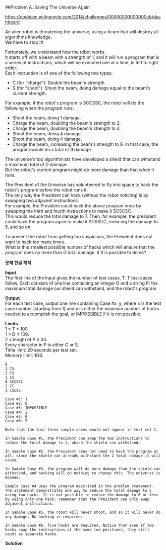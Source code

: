 ##Problem A. Saving The Universe Again

https://codejam.withgoogle.com/2018/challenges/00000000000000cb/dashboard

An alien robot is threatening the universe, using a beam that will destroy all algorithms knowledge.  
We have to stop it!  

Fortunately, we understand how the robot works.  
It starts off with a beam with a strength of 1, and it will run a program that is a series of instructions, which will be executed one at a time, in left to right order.  
Each instruction is of one of the following two types:  

* C (for "charge"): Double the beam's strength.
* S (for "shoot"): Shoot the beam, doing damage equal to the beam's current strength.

For example, if the robot's program is SCCSSC, the robot will do the following when the program runs:  

* Shoot the beam, doing 1 damage.
* Charge the beam, doubling the beam's strength to 2.
* Charge the beam, doubling the beam's strength to 4.
* Shoot the beam, doing 4 damage.
* Shoot the beam, doing 4 damage.
* Charge the beam, increasing the beam's strength to 8.
In that case, the program would do a total of 9 damage.  

The universe's top algorithmists have developed a shield that can withstand a maximum total of D damage.  
But the robot's current program might do more damage than that when it runs.  

The President of the Universe has volunteered to fly into space to hack the robot's program before the robot runs it.  
The only way the President can hack (without the robot noticing) is by swapping two adjacent instructions.  
For example, the President could hack the above program once by swapping the third and fourth instructions to make it SCSCSC.  
This would reduce the total damage to 7. Then, for example, the president could hack the program again to make it SCSSCC, reducing the damage to 5, and so on.

To prevent the robot from getting too suspicious, the President does not want to hack too many times.  
What is this smallest possible number of hacks which will ensure that the program does no more than D total damage, if it is possible to do so?  

**문제 한글 해석**  

**Input**  
The first line of the input gives the number of test cases, T. T test cases follow. Each consists of one line containing an integer D and a string P: the maximum total damage our shield can withstand, and the robot's program.  

**Output**  
For each test case, output one line containing Case #x: y, where x is the test case number (starting from 1) and y is either the minimum number of hacks needed to accomplish the goal, or IMPOSSIBLE if it is not possible.

**Limits**  
1 ≤ T ≤ 100.  
1 ≤ D ≤ 109.  
2 ≤ length of P ≤ 30.  
Every character in P is either C or S.  
Time limit: 20 seconds per test set.  
Memory limit: 1GB.  

```
6
1 CS
2 CS
1 SS
6 SCCSSC
2 CC
3 CSCSS

Case #1: 1
Case #2: 0
Case #3: IMPOSSIBLE
Case #4: 2
Case #5: 0
Case #6: 5

Note that the last three sample cases would not appear in test set 1.

In Sample Case #1, the President can swap the two instructions to reduce the total damage to 1, which the shield can withstand.

In Sample Case #2, the President does not need to hack the program at all, since the shield can already withstand the 2 total damage it will cause.

In Sample Case #3, the program will do more damage than the shield can withstand, and hacking will do nothing to change this. The universe is doomed.

Sample Case #4 uses the program described in the problem statement. The statement demonstrates one way to reduce the total damage to 5 using two hacks. It is not possible to reduce the damage to 6 or less by using only one hack; remember that the President can only swap adjacent instructions.

In Sample Case #5, the robot will never shoot, and so it will never do any damage. No hacking is required.

In Sample Case #6, five hacks are required. Notice that even if two hacks swap the instructions at the same two positions, they still count as separate hacks.
```

**Solution**
